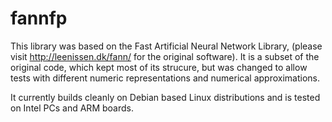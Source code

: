 # fannfp

This library was based on the Fast Artificial Neural Network Library,
(please visit http://leenissen.dk/fann/ for the original software). It is a
subset of the original code, which kept most of its strucure, but was 
changed to allow tests with different numeric representations and
numerical approximations.

It currently builds cleanly on Debian based Linux distributions and is
tested on Intel PCs and ARM boards.

